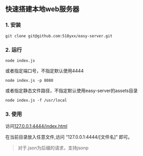 ## 快速搭建本地web服务器

### 1. 安装

~~~~
git clone git@github.com:518yxx/easy-server.git
~~~~

### 2. 运行

~~~~
node index.js
~~~~

或者指定端口号，不指定默认使用4444

~~~~
node index.js -p 8080
~~~~

或者指定静态文件路径，不指定默认使用easy-server的assets目录

~~~~
node index.js -f /usr/local
~~~~

### 3. 使用

访问[127.0.0.1:4444/index.html](http://127.0.0.1:4444/index.html)
	
在当前目录放入任意文件,访问 “127.0.0.1:4444/[文件名]” 即可。
	
> 对于.json为后缀的请求，支持jsonp